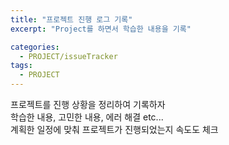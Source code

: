 ```yaml
---
title: "프로젝트 진행 로그 기록"
excerpt: "Project를 하면서 학습한 내용을 기록"

categories:
  - PROJECT/issueTracker
tags:
  - PROJECT
---
```


프로젝트를 진행 상황을 정리하여 기록하자  
학습한 내용, 고민한 내용, 에러 해결 etc...  
계획한 일정에 맞춰 프로젝트가 진행되었는지 속도도 체크  
